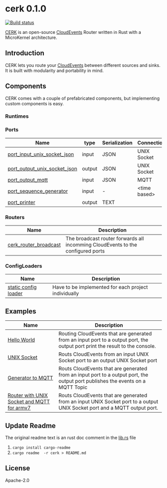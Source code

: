 # cerk 0.1.0

[![Build status](https://badge.buildkite.com/4494e29d5f2c47e3fe998af46dff78a447800a76a68024e392.svg?branch=master)](https://buildkite.com/ce-rust/cerk)

[CERK](https://github.com/ce-rust/cerk) is an open-source [CloudEvents](https://github.com/cloudevents/spec) Router written in Rust with a MicroKernel architecture.

## Introduction

CERK lets you route your [CloudEvents](https://github.com/cloudevents/spec) between different sources and sinks.
It is built with modularity and portability in mind.

## Components

CERK comes with a couple of prefabricated components, but implementing custom components is easy.

### Runtimes

### Ports

| Name                                                     | type   | Serialization    | Connection     |
|----------------------------------------------------------|--------|------------------|----------------|
| [port_input_unix_socket_json](./cerk_port_unix_socket/)  | input  | JSON             | UNIX Socket    |
| [port_output_unix_socket_json](./cerk_port_unix_socket/) | output | JSON             | UNIX Socket    |
| [port_output_mqtt](./cerk_port_mqtt/)                    | input  | JSON             | MQTT           |
| [port_sequence_generator](./cerk_port_dummies/)          | input  | -                | \<time based\> |
| [port_printer](./cerk_port_dummies/)                     | output | TEXT             |                |

### Routers

| Name                                                     | Description                        |
|----------------------------------------------------------|------------------------------------|
| [cerk_router_broadcast](./cerk_router_broadcast/)        | The broadcast router forwards all incomming CloudEvents to the configured ports |

### ConfigLoaders

| Name                                                     | Description                        |
|----------------------------------------------------------|------------------------------------|
| [static config loader](./examples/src/hello_world/main.rs)       | Have to be implemented for each project individually |

## Examples

| Name                                                          | Description                        |
|---------------------------------------------------------------|------------------------------------|
| [Hello World](./examples/src/hello_world/)                    | Routing CloudEvents that are generated from an input port to a output port, the output port print the result to the console. |
| [UNIX Socket](./examples/src/unix_socket/)                    | Routs CloudEvents from an input UNIX Socket port to an output UNIX Socket port |
| [Generator to MQTT](./examples/src/sequence_to_mqtt/)         | Routs CloudEvents that are generated from an input port to a output port, the output port publishes the events on a MQTT Topic |
| [Router with UNIX Socket and MQTT for armv7](./examples/src/armv7_unix_mqtt/) | Routs CloudEvents that are generated from an input UNIX Socket port to a output UNIX Socket port and a MQTT output port. |

## Update Readme

The original readme text is an rust doc comment in the [lib.rs](./cloudevents/src/lib.rs) file

1. `cargo install cargo-readme`
2. `cargo readme  -r cerk > README.md`

## License

Apache-2.0

